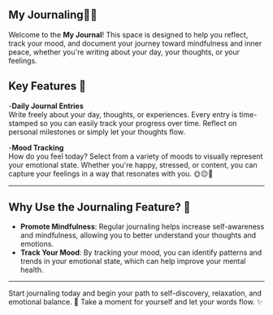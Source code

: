 ## **My Journaling**📖✨

Welcome to the **My Journal**! This space is designed to help you reflect, track your mood, and document your journey toward mindfulness and inner peace, whether you're writing about your day, your thoughts, or your feelings.

## Key Features 📝

-**Daily Journal Entries**  
Write freely about your day, thoughts, or experiences. Every entry is time-stamped so you can easily track your progress over time. Reflect on personal milestones or simply let your thoughts flow.  

-**Mood Tracking**  
How do you feel today? Select from a variety of moods to visually represent your emotional state. Whether you're happy, stressed, or content, you can capture your feelings in a way that resonates with you. 🌞😔🌟   

---

## Why Use the Journaling Feature? 🌟

- **Promote Mindfulness**: Regular journaling helps increase self-awareness and mindfulness, allowing you to better understand your thoughts and emotions.  
- **Track Your Mood**: By tracking your mood, you can identify patterns and trends in your emotional state, which can help improve your mental health.  

---

Start journaling today and begin your path to self-discovery, relaxation, and emotional balance. 🌸 Take a moment for yourself and let your words flow. ✨
